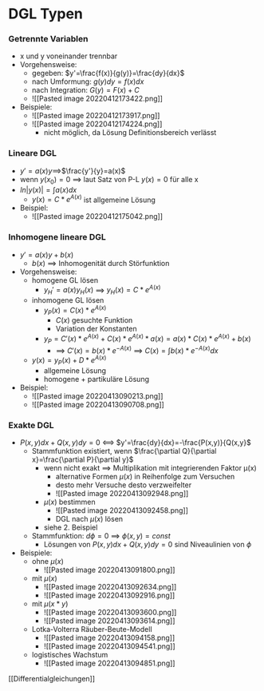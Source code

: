 # DGL Typen
### Getrennte Variablen
+ x und y voneinander trennbar
+ Vorgehensweise:
	+ gegeben: $y'=\frac{f(x)}{g(y)}=\frac{dy}{dx}$
	+ nach Umformung: $g(y)dy=f(x)dx$
	+ nach Integration: $G(y)=F(x)+C$
	+ ![[Pasted image 20220412173422.png]]
+ Beispiele:
	+ ![[Pasted image 20220412173917.png]]
	+ ![[Pasted image 20220412174224.png]]
		+ nicht möglich, da Lösung Definitionsbereich verlässt

### Lineare DGL
+ $y'=a(x)y$==>$\frac{y'}{y}=a(x)$
+ wenn $y(x_0)=0$ ==> laut Satz von P-L $y(x)=0$ für alle x
+ $ln|y(x)|=\int a(x)dx$
	+ $y(x)=C*e^{A(x)}$ ist allgemeine Lösung
+ Beispiel:
	+ ![[Pasted image 20220412175042.png]]

### Inhomogene lineare DGL
+ $y'=a(x)y+b(x)$
	+ $b(x)$ ==> Inhomogenität durch Störfunktion
+ Vorgehensweise:
	+ homogene GL lösen
		+ $y_H'=a(x)y_H(x)$ ==> $y_H(x)=C*e^{A(x)}$
	+ inhomogene GL lösen
		+ $y_P(x)=C(x)*e^{A(x)}$
			+ $C(x)$ gesuchte Funktion
			+ Variation der Konstanten
		+ $y_P=C'(x)*e^{A(x)}+C(x)*e^{A(x)}*a(x)=a(x)*C(x)*e^{A(x)}+b(x)$
			+ ==> $C'(x)=b(x)*e^{-A(x)}$ ==> $C(x)=\int b(x)*e^{-A(x)}dx$
	+ $y(x)=y_P(x)+D*e^{A(x)}$
		+ allgemeine Lösung
		+ homogene + partikuläre Lösung
+ Beispiel:
	+ ![[Pasted image 20220413090213.png]]
	+ ![[Pasted image 20220413090708.png]]

### Exakte DGL
+ $P(x,y)dx+Q(x,y)dy=0$ <==> $y'=\frac{dy}{dx}=-\frac{P(x,y)}{Q(x,y}$
	+ Stammfunktion existiert, wenn $\frac{\partial Q}{\partial x}=\frac{\partial P}{\partial y}$
		+ wenn nicht exakt ==> Multiplikation mit integrierenden Faktor μ(x)
			+ alternative Formen $\mu(x)$ in Reihenfolge zum Versuchen
			+ desto mehr Versuche desto verzweifelter
			+ ![[Pasted image 20220413092948.png]]
		+ $\mu(x)$ bestimmen
			+ ![[Pasted image 20220413092458.png]]
			+ DGL nach $\mu(x)$ lösen
		+ siehe 2. Beispiel
	+ Stammfunktion: $d\phi=0$ ==> $\phi(x,y)=const$
		+ Lösungen von $P(x,y)dx+Q(x,y)dy=0$ sind Niveaulinien von $\phi$
+ Beispiele:
	+ ohne $\mu(x)$
		+ ![[Pasted image 20220413091800.png]]
	+ mit $\mu(x)$
		+ ![[Pasted image 20220413092634.png]]
		+ ![[Pasted image 20220413092916.png]]
	+ mit $\mu(x*y)$
		+ ![[Pasted image 20220413093600.png]]
		+ ![[Pasted image 20220413093614.png]]
	+ Lotka-Volterra Räuber-Beute-Modell
		+ ![[Pasted image 20220413094158.png]]
		+ ![[Pasted image 20220413094541.png]]
	+ logistisches Wachstum
		+ ![[Pasted image 20220413094851.png]]


[[Differentialgleichungen]]
